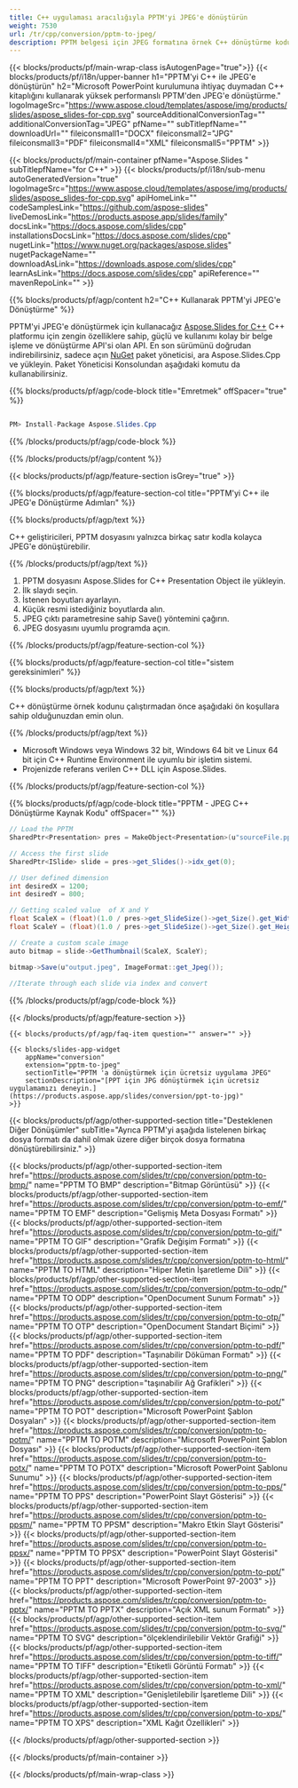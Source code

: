 ```yaml
---
title: C++ uygulaması aracılığıyla PPTM'yi JPEG'e dönüştürün
weight: 7530
url: /tr/cpp/conversion/pptm-to-jpeg/ 
description: PPTM belgesi için JPEG formatına örnek C++ dönüştürme kodu. Herhangi bir C++ Uygulamasında toplu PPTM'den JPEG'e dönüştürme için örnek kod kullanın.
---
```


{{< blocks/products/pf/main-wrap-class isAutogenPage="true">}}
{{< blocks/products/pf/i18n/upper-banner h1="PPTM'yi C++ ile JPEG'e dönüştürün" h2="Microsoft PowerPoint kurulumuna ihtiyaç duymadan C++ kitaplığını kullanarak yüksek performanslı PPTM'den JPEG'e dönüştürme." logoImageSrc="https://www.aspose.cloud/templates/aspose/img/products/slides/aspose_slides-for-cpp.svg" sourceAdditionalConversionTag="" additionalConversionTag="JPEG" pfName="" subTitlepfName="" downloadUrl="" fileiconsmall1="DOCX" fileiconsmall2="JPG" fileiconsmall3="PDF" fileiconsmall4="XML" fileiconsmall5="PPTM" >}}

{{< blocks/products/pf/main-container pfName="Aspose.Slides " subTitlepfName="for C++" >}}
{{< blocks/products/pf/i18n/sub-menu autoGeneratedVersion="true" logoImageSrc="https://www.aspose.cloud/templates/aspose/img/products/slides/aspose_slides-for-cpp.svg" apiHomeLink="" codeSamplesLink="https://github.com/aspose-slides" liveDemosLink="https://products.aspose.app/slides/family" docsLink="https://docs.aspose.com/slides/cpp" installationsDocsLink="https://docs.aspose.com/slides/cpp" nugetLink="https://www.nuget.org/packages/aspose.slides" nugetPackageName="" downloadAsLink="https://downloads.aspose.com/slides/cpp" learnAsLink="https://docs.aspose.com/slides/cpp" apiReference="" mavenRepoLink="" >}}

{{% blocks/products/pf/agp/content h2="C++ Kullanarak PPTM'yi JPEG'e Dönüştürme" %}}

 PPTM'yi JPEG'e dönüştürmek için kullanacağız
 [Aspose.Slides for C++](https://products.aspose.com/slides/tr/cpp)
 C++ platformu için zengin özelliklere sahip, güçlü ve kullanımı kolay bir belge işleme ve dönüştürme API'si olan API. En son sürümünü doğrudan indirebilirsiniz, sadece açın
 [NuGet](https://www.nuget.org/packages/aspose.slides)
 paket yöneticisi, ara
 Aspose.Slides.Cpp
 ve yükleyin. Paket Yöneticisi Konsolundan aşağıdaki komutu da kullanabilirsiniz.

{{% blocks/products/pf/agp/code-block title="Emretmek" offSpacer="true" %}}

```cs

PM> Install-Package Aspose.Slides.Cpp

```

{{% /blocks/products/pf/agp/code-block %}}

{{% /blocks/products/pf/agp/content %}}

{{< blocks/products/pf/agp/feature-section isGrey="true" >}}

{{% blocks/products/pf/agp/feature-section-col title="PPTM'yi C++ ile JPEG'e Dönüştürme Adımları" %}}

{{% blocks/products/pf/agp/text %}}

 C++ geliştiricileri, PPTM dosyasını yalnızca birkaç satır kodla kolayca JPEG'e dönüştürebilir.

{{% /blocks/products/pf/agp/text %}}

1. PPTM dosyasını Aspose.Slides for C++ Presentation Object ile yükleyin.
1. İlk slaydı seçin.
1. İstenen boyutları ayarlayın.
1. Küçük resmi istediğiniz boyutlarda alın.
1. JPEG çıktı parametresine sahip Save() yöntemini çağırın.
1. JPEG dosyasını uyumlu programda açın.

{{% /blocks/products/pf/agp/feature-section-col %}}

{{% blocks/products/pf/agp/feature-section-col title="sistem gereksinimleri" %}}

{{% blocks/products/pf/agp/text %}}

 C++ dönüştürme örnek kodunu çalıştırmadan önce aşağıdaki ön koşullara sahip olduğunuzdan emin olun.

{{% /blocks/products/pf/agp/text %}}

- Microsoft Windows veya Windows 32 bit, Windows 64 bit ve Linux 64 bit için C++ Runtime Environment ile uyumlu bir işletim sistemi.
- Projenizde referans verilen C++ DLL için Aspose.Slides.

{{% /blocks/products/pf/agp/feature-section-col %}}

{{% blocks/products/pf/agp/code-block title="PPTM - JPEG C++ Dönüştürme Kaynak Kodu" offSpacer="" %}}

```cs
// Load the PPTM
SharedPtr<Presentation> pres = MakeObject<Presentation>(u"sourceFile.pptm");

// Access the first slide
SharedPtr<ISlide> slide = pres->get_Slides()->idx_get(0);

// User defined dimension
int desiredX = 1200;
int desiredY = 800;

// Getting scaled value  of X and Y
float ScaleX = (float)(1.0 / pres->get_SlideSize()->get_Size().get_Width()) * desiredX;
float ScaleY = (float)(1.0 / pres->get_SlideSize()->get_Size().get_Height()) * desiredY;

// Create a custom scale image
auto bitmap = slide->GetThumbnail(ScaleX, ScaleY);

bitmap->Save(u"output.jpeg", ImageFormat::get_Jpeg());
	
//Iterate through each slide via index and convert

```

{{% /blocks/products/pf/agp/code-block %}}

{{< /blocks/products/pf/agp/feature-section >}}

    {{< blocks/products/pf/agp/faq-item question="" answer="" >}}
 

<!-- aboutfile Starts -->

<!-- aboutfile Ends -->

    {{< blocks/slides-app-widget 
        appName="conversion"
        extension="pptm-to-jpeg"
        sectionTitle="PPTM 'a dönüştürmek için ücretsiz uygulama JPEG" 
        sectionDescription="[PPT için JPG dönüştürmek için ücretsiz uygulamamızı deneyin.](https://products.aspose.app/slides/conversion/ppt-to-jpg)" 
    >}}
    
{{< blocks/products/pf/agp/other-supported-section title="Desteklenen Diğer Dönüşümler" subTitle="Ayrıca PPTM'yi aşağıda listelenen birkaç dosya formatı da dahil olmak üzere diğer birçok dosya formatına dönüştürebilirsiniz." >}}

{{< blocks/products/pf/agp/other-supported-section-item href="https://products.aspose.com/slides/tr/cpp/conversion/pptm-to-bmp/" name="PPTM TO BMP" description="Bitmap Görüntüsü" >}}
{{< blocks/products/pf/agp/other-supported-section-item href="https://products.aspose.com/slides/tr/cpp/conversion/pptm-to-emf/" name="PPTM TO EMF" description="Gelişmiş Meta Dosyası Formatı" >}}
{{< blocks/products/pf/agp/other-supported-section-item href="https://products.aspose.com/slides/tr/cpp/conversion/pptm-to-gif/" name="PPTM TO GIF" description="Grafik Değişim Formatı" >}}
{{< blocks/products/pf/agp/other-supported-section-item href="https://products.aspose.com/slides/tr/cpp/conversion/pptm-to-html/" name="PPTM TO HTML" description="Hiper Metin İşaretleme Dili" >}}
{{< blocks/products/pf/agp/other-supported-section-item href="https://products.aspose.com/slides/tr/cpp/conversion/pptm-to-odp/" name="PPTM TO ODP" description="OpenDocument Sunum Formatı" >}}
{{< blocks/products/pf/agp/other-supported-section-item href="https://products.aspose.com/slides/tr/cpp/conversion/pptm-to-otp/" name="PPTM TO OTP" description="OpenDocument Standart Biçimi" >}}
{{< blocks/products/pf/agp/other-supported-section-item href="https://products.aspose.com/slides/tr/cpp/conversion/pptm-to-pdf/" name="PPTM TO PDF" description="Taşınabilir Döküman Formatı" >}}
{{< blocks/products/pf/agp/other-supported-section-item href="https://products.aspose.com/slides/tr/cpp/conversion/pptm-to-png/" name="PPTM TO PNG" description="taşınabilir Ağ Grafikleri" >}}
{{< blocks/products/pf/agp/other-supported-section-item href="https://products.aspose.com/slides/tr/cpp/conversion/pptm-to-pot/" name="PPTM TO POT" description="Microsoft PowerPoint Şablon Dosyaları" >}}
{{< blocks/products/pf/agp/other-supported-section-item href="https://products.aspose.com/slides/tr/cpp/conversion/pptm-to-potm/" name="PPTM TO POTM" description="Microsoft PowerPoint Şablon Dosyası" >}}
{{< blocks/products/pf/agp/other-supported-section-item href="https://products.aspose.com/slides/tr/cpp/conversion/pptm-to-potx/" name="PPTM TO POTX" description="Microsoft PowerPoint Şablonu Sunumu" >}}
{{< blocks/products/pf/agp/other-supported-section-item href="https://products.aspose.com/slides/tr/cpp/conversion/pptm-to-pps/" name="PPTM TO PPS" description="PowerPoint Slayt Gösterisi" >}}
{{< blocks/products/pf/agp/other-supported-section-item href="https://products.aspose.com/slides/tr/cpp/conversion/pptm-to-ppsm/" name="PPTM TO PPSM" description="Makro Etkin Slayt Gösterisi" >}}
{{< blocks/products/pf/agp/other-supported-section-item href="https://products.aspose.com/slides/tr/cpp/conversion/pptm-to-ppsx/" name="PPTM TO PPSX" description="PowerPoint Slayt Gösterisi" >}}
{{< blocks/products/pf/agp/other-supported-section-item href="https://products.aspose.com/slides/tr/cpp/conversion/pptm-to-ppt/" name="PPTM TO PPT" description="Microsoft PowerPoint 97-2003" >}}
{{< blocks/products/pf/agp/other-supported-section-item href="https://products.aspose.com/slides/tr/cpp/conversion/pptm-to-pptx/" name="PPTM TO PPTX" description="Açık XML sunum Formatı" >}}
{{< blocks/products/pf/agp/other-supported-section-item href="https://products.aspose.com/slides/tr/cpp/conversion/pptm-to-svg/" name="PPTM TO SVG" description="ölçeklendirilebilir Vektör Grafiği" >}}
{{< blocks/products/pf/agp/other-supported-section-item href="https://products.aspose.com/slides/tr/cpp/conversion/pptm-to-tiff/" name="PPTM TO TIFF" description="Etiketli Görüntü Formatı" >}}
{{< blocks/products/pf/agp/other-supported-section-item href="https://products.aspose.com/slides/tr/cpp/conversion/pptm-to-xml/" name="PPTM TO XML" description="Genişletilebilir İşaretleme Dili" >}}
{{< blocks/products/pf/agp/other-supported-section-item href="https://products.aspose.com/slides/tr/cpp/conversion/pptm-to-xps/" name="PPTM TO XPS" description="XML Kağıt Özellikleri" >}}

{{< /blocks/products/pf/agp/other-supported-section >}}

{{< /blocks/products/pf/main-container >}}
    
{{< /blocks/products/pf/main-wrap-class >}}